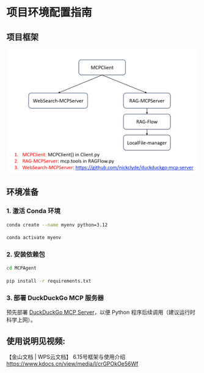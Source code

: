 # 项目环境配置指南
## 项目框架
![img.png](readme_images/img.png)
## 环境准备

### 1. 激活 Conda 环境
```bash
conda create --name myenv python=3.12

conda activate myenv
```

### 2. 安装依赖包
```bash
cd MCPAgent

pip install -r requirements.txt
```

### 3. 部署 DuckDuckGo MCP 服务器
预先部署 [DuckDuckGo MCP Server](https://github.com/nickclyde/duckduckgo-mcp-server)，以便 Python 程序后续调用（建议运行时科学上网）。



## 使用说明见视频:

【金山文档 | WPS云文档】 6.15号框架与使用介绍
https://www.kdocs.cn/view/media/l/crGPOkOe56Wf